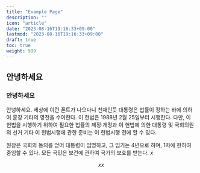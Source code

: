 ```yaml
---
title: "Example Page"
description: ""
icon: "article"
date: "2023-08-16T19:16:33+09:00"
lastmod: "2023-08-16T19:16:33+09:00"
draft: true
toc: true
weight: 999
---
```


## 안녕하세요
### 안녕하세요
안녕하세요. 세상에 이런 폰트가 나오다니 천재인듯
대통령은 법률이 정하는 바에 의하여 훈장 기타의 영전을 수여한다. 이 헌법은 1988년 2월 25일부터 시행한다. 다만, 이 헌법을 시행하기 위하여 필요한 법률의 제정·개정과 이 헌법에 의한 대통령 및 국회의원의 선거 기타 이 헌법시행에 관한 준비는 이 헌법시행 전에 할 수 있다.

원장은 국회의 동의를 얻어 대통령이 임명하고, 그 임기는 4년으로 하며, 1차에 한하여 중임할 수 있다. 모든 국민은 보건에 관하여 국가의 보호를 받는다. $x$

$$xx$$
